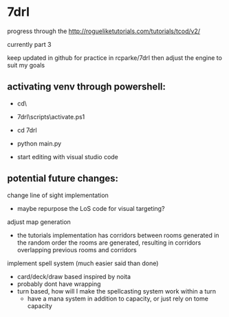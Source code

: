 # 7drl


progress through the http://rogueliketutorials.com/tutorials/tcod/v2/

currently part 3

keep updated in github for practice in rcparke/7drl then adjust the engine to suit my goals


## activating venv through powershell:

- cd\

- 7drl\scripts\activate.ps1

- cd 7drl

- python main.py

- start editing with visual studio code


## potential future changes:

change line of sight implementation

- maybe repurpose the LoS code for visual targeting?

adjust map generation

- the tutorials implementation has corridors between rooms generated in the random order the rooms are generated, resulting in corridors overlapping previous rooms and corridors

implement spell system (much easier said than done)

- card/deck/draw based inspired by noita
- probably dont have wrapping
- turn based, how will I make the spellcasting system work within a turn
  - have a mana system in addition to capacity, or just rely on tome capacity 
